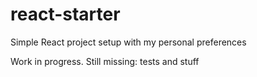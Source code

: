 # react-starter
Simple React project setup with my personal preferences

Work in progress. Still missing: tests and stuff